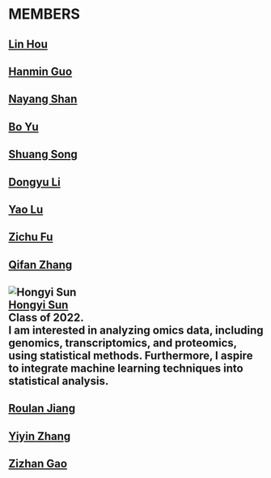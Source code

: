 # MEMBERS
[Lin Hou](https://github.com/houlresearch/MEMBERS/blob/main/LIN%20HOU.md)
---
[Hanmin Guo](https://github.com/houlresearch/MEMBERS/blob/main/HANMIN%20GUO.md)
---
[Nayang Shan](https://github.com/houlresearch/MEMBERS/blob/main/NAYANG%20SHAN.md)
---
[Bo Yu](https://github.com/houlresearch/MEMBERS/blob/main/BO%20YU.md)
---
[Shuang Song](https://github.com/houlresearch/MEMBERS/blob/main/SHUANG%20SONG.md)
---
[Dongyu Li](https://github.com/houlresearch/MEMBERS/blob/main/DONGYU%20LI.md)
---
[Yao Lu](https://github.com/houlresearch/MEMBERS/blob/main/YAO%20LU.md)  
---
[Zichu Fu](https://github.com/houlresearch/MEMBERS/blob/main/ZICHU%20FU.md)  
---
[Qifan Zhang](https://github.com/houlresearch/MEMBERS/blob/main/QIFAN%20ZHANG.md)  
---
![Hongyi Sun](https://raw.githubusercontent.com/houlresearch/Tests/main/sunhongyi.png)  
[Hongyi Sun](https://github.com/houlresearch/MEMBERS/blob/main/HONGYI%20SUN.md)  
Class of 2022.  
I am interested in analyzing omics data, including genomics, transcriptomics, and proteomics, using statistical methods. Furthermore, I aspire to integrate machine learning techniques into statistical analysis.  
---
[Roulan Jiang](https://github.com/houlresearch/MEMBERS/blob/main/ROULAN%20JIANG.md)
---
[Yiyin Zhang](https://github.com/houlresearch/MEMBERS/blob/main/YIYIN%20ZHANG.md)
---
[Zizhan Gao](https://github.com/houlresearch/MEMBERS/blob/main/ZIZHAN%20GAO.md)
---
